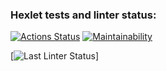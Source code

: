 ### Hexlet tests and linter status:
[![Actions Status](https://github.com/Xodarap7/python-project-lvl1/workflows/hexlet-check/badge.svg)](https://github.com/Xodarap7/python-project-lvl1/actions)
[![Maintainability](https://api.codeclimate.com/v1/badges/a99a88d28ad37a79dbf6/maintainability)](https://codeclimate.com/github/codeclimate/codeclimate/maintainability)

[![Last Linter Status](https://github.com/Xodarap7/python-project-lvl1/workflows/Linter-check/badge.svg)]
